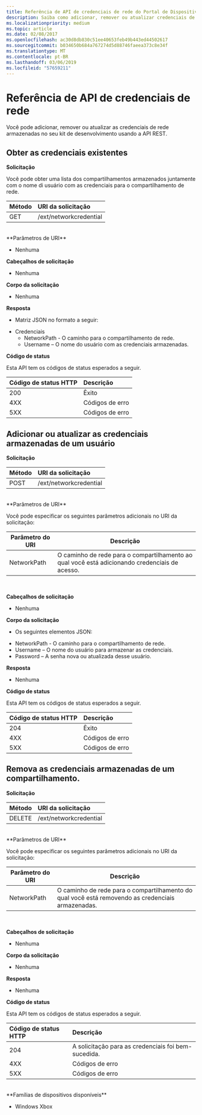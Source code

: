 ```yaml
---
title: Referência de API de credenciais de rede do Portal de Dispositivos
description: Saiba como adicionar, remover ou atualizar credenciais de rede de maneira programática.
ms.localizationpriority: medium
ms.topic: article
ms.date: 02/08/2017
ms.openlocfilehash: ac30d8db830c51ee40653feb49b443ed44502617
ms.sourcegitcommit: b034650b684a767274d5d88746faeea373c8e34f
ms.translationtype: MT
ms.contentlocale: pt-BR
ms.lasthandoff: 03/06/2019
ms.locfileid: "57659211"
---
```

# <a name="network-credentials-api-reference"></a>Referência de API de credenciais de rede
Você pode adicionar, remover ou atualizar as credenciais de rede armazenadas no seu kit de desenvolvimento usando a API REST.

## <a name="get-existing-credentials"></a>Obter as credenciais existentes

**Solicitação**

Você pode obter uma lista dos compartilhamentos armazenados juntamente com o nome di usuário com as credenciais para o compartilhamento de rede.

Método      | URI da solicitação
:------     | :-----
GET | /ext/networkcredential
<br />
**Parâmetros de URI**

- Nenhuma

**Cabeçalhos de solicitação**

- Nenhuma

**Corpo da solicitação**   

- Nenhuma

**Resposta**   

- Matriz JSON no formato a seguir:
* Credenciais
  * NetworkPath - O caminho para o compartilhamento de rede.
  * Username – O nome do usuário com as credenciais armazenadas.

**Código de status**

Esta API tem os códigos de status esperados a seguir.

Código de status HTTP      | Descrição
:------     | :-----
200 | Êxito
4XX | Códigos de erro
5XX | Códigos de erro

## <a name="add-or-update-stored-credentials-for-a-user"></a>Adicionar ou atualizar as credenciais armazenadas de um usuário

**Solicitação**

Método      | URI da solicitação
:------     | :-----
POST | /ext/networkcredential
<br />
**Parâmetros de URI**

Você pode especificar os seguintes parâmetros adicionais no URI da solicitação:

| Parâmetro do URI      | Descrição     | 
| ------------------ |-----------------|
| NetworkPath        | O caminho de rede para o compartilhamento ao qual você está adicionando credenciais de acesso. |
<br>

**Cabeçalhos de solicitação**

- Nenhuma

**Corpo da solicitação**

- Os seguintes elementos JSON:
* NetworkPath - O caminho para o compartilhamento de rede.
* Username – O nome do usuário para armazenar as credenciais.
* Password – A senha nova ou atualizada desse usuário.

**Resposta**   

- Nenhuma  

**Código de status**

Esta API tem os códigos de status esperados a seguir.

Código de status HTTP      | Descrição
:------     | :-----
204 | Êxito
4XX | Códigos de erro
5XX | Códigos de erro

## <a name="remove-stored-credentials-for-a-share"></a>Remova as credenciais armazenadas de um compartilhamento.

**Solicitação**

Método      | URI da solicitação
:------     | :-----
DELETE | /ext/networkcredential
<br />
**Parâmetros de URI**

Você pode especificar os seguintes parâmetros adicionais no URI da solicitação:

| Parâmetro do URI      | Descrição     | 
| ------------------ |-----------------|
| NetworkPath        | O caminho de rede para o compartilhamento do qual você está removendo as credenciais armazenadas. |
<br>

**Cabeçalhos de solicitação**

- Nenhuma

**Corpo da solicitação**   

- Nenhuma

**Resposta**   

- Nenhuma 

**Código de status**

Esta API tem os códigos de status esperados a seguir.

Código de status HTTP      | Descrição
:------     | :-----
204 | A solicitação para as credenciais foi bem-sucedida.
4XX | Códigos de erro
5XX | Códigos de erro

<br />
**Famílias de dispositivos disponíveis**

* Windows Xbox


